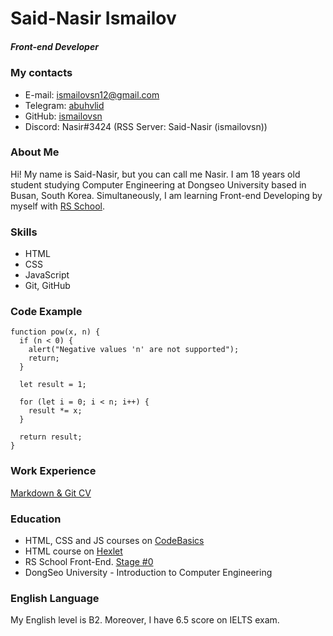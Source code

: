 # Said-Nasir Ismailov
##### Front-end Developer
### My contacts
- E-mail: ismailovsn12@gmail.com
- Telegram: [abuhvlid](https://t.me/abuhvlid)
- GitHub: [ismailovsn](https://github.com/ismailovsn)
- Discord: Nasir#3424 (RSS Server: Said-Nasir (ismailovsn))

### About Me
Hi! My name is Said-Nasir, but you can call me Nasir. I am 18 years old student studying Computer Engineering at Dongseo University based in Busan, South Korea. Simultaneously, I am learning Front-end Developing by myself with [RS School](https://rs.school/).

### Skills
- HTML
- CSS
- JavaScript
- Git, GitHub

### Code Example
```
function pow(x, n) {
  if (n < 0) {
    alert("Negative values 'n' are not supported");
    return;
  }

  let result = 1;

  for (let i = 0; i < n; i++) {
    result *= x;
  }

  return result;
}
```

### Work Experience
[Markdown & Git CV](https://ismailovsn.github.io/rsschool-cv/cv)

### Education
- HTML, CSS and JS courses on [CodeBasics](https://ru.code-basics.com/)
- HTML course on [Hexlet](https://ru.hexlet.io/)
- RS School Front-End. [Stage #0](https://rs.school/js-stage0/)
- DongSeo University - Introduction to Computer Engineering

### English Language
My English level is B2. Moreover, I have 6.5 score on IELTS exam.